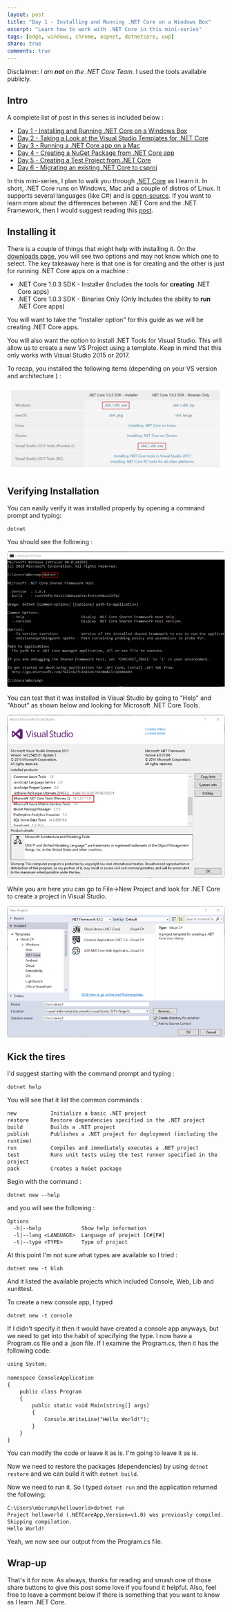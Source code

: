 ```yaml
---
layout: post
title: "Day 1 - Installing and Running .NET Core on a Windows Box"
excerpt: "Learn how to work with .NET Core in this mini-series"
tags: [edge, windows, chrome, aspnet, dotnetcore, uwp]
share: true
comments: true
---
```


Disclaimer: *I am **not** on the .NET Core Team*. I used the tools available publicly.

## Intro

A complete list of post in this series is included below :

* [Day 1 - Installing and Running .NET Core on a Windows Box](http://michaelcrump.net/getting-started-with-aspnetcore/)
* [Day 2 - Taking a Look at the Visual Studio Templates for .NET Core](http://michaelcrump.net/part2-aspnetcore/)
* [Day 3 - Running a .NET Core app on a Mac](http://michaelcrump.net/part3-aspnetcore/)
* [Day 4 - Creating a NuGet Package from .NET Core app](http://michaelcrump.net/part4-aspnetcore/)
* [Day 5 - Creating a Test Project from .NET Core](http://michaelcrump.net/part5-aspnetcore/)
* [Day 6 - Migrating an existing .NET Core to csproj](http://michaelcrump.net/part6-aspnetcore/)

In this mini-series, I plan to walk you through [.NET Core](https://www.microsoft.com/net/core) as I learn it. In short, .NET Core runs on Windows, Mac and a couple of distros of Linux. It supports several languages (like C#) and is [open-source](https://github.com/dotnet/core). If you want to learn more about the differences between .NET Core and the .NET Framework, then I would suggest reading this [post](https://docs.microsoft.com/en-us/dotnet/articles/standard/choosing-core-framework-server). 

## Installing it

There is a couple of things that might help with installing it. On the [downloads page](https://www.microsoft.com/net/download/core), you will see two options and may not know which one to select. The key takeaway here is that one is for creating and the other is just for running .NET Core apps on a machine : 

* .NET Core 1.0.3 SDK - Installer (Includes the tools for **creating** .NET Core apps)
* .NET Core 1.0.3 SDK - Binaries Only (Only Includes the ability to **run** .NET Core apps)

You will want to take the "Installer option" for this guide as we will be creating .NET Core apps.

You will also want the option to install .NET Tools for Visual Studio. This will allow us to create a new VS Project using a template. Keep in mind that this only works with Visual Studio 2015 or 2017. 

To recap, you installed the following items (depending on your VS version and architecture ) : 

![image](/files/installercore.png)

## Verifying Installation

You can easily verify it was installed properly by opening a command prompt and typing: 

	dotnet 

You should see the following : 

![image](/files/dotnetcoreinstalled.png)

You can test that it was installed in Visual Studio by going to "Help" and "About" as shown below and looking for Microsoft .NET Core Tools. 

![image](/files/dotnetcorevs.png)

While you are here you can go to File->New Project and look for .NET Core to create a project in Visual Studio.

![image](/files/dotnetcorevstemplates.png)

## Kick the tires

I'd suggest starting with the command prompt and typing : 

	dotnet help

You will see that it list the common commands : 

	new           Initialize a basic .NET project
	restore       Restore dependencies specified in the .NET project
	build         Builds a .NET project
	publish       Publishes a .NET project for deployment (including the runtime)
	run           Compiles and immediately executes a .NET project
	test          Runs unit tests using the test runner specified in the project
	pack          Creates a NuGet package

Begin with the command : 

	dotnet new --help

and you will see the following : 
	
	Options
	  -h|--help             Show help information
	  -l|--lang <LANGUAGE>  Language of project [C#|F#]
	  -t|--type <TYPE>      Type of project

At this point I'm not sure what types are available so I tried : 

	dotnet new -t blah

And it listed the available projects which included Console, Web, Lib and xunittest.

To create a new console app, I typed

	dotnet new -t console

If I didn't specify it then it would have created a console app anyways, but we need to get into the habit of specifying the type. I now have a Program.cs file and a .json file. If I examine the Program.cs, then it has the following code:

	using System;
	
	namespace ConsoleApplication
	{
	    public class Program
	    {
	        public static void Main(string[] args)
	        {
	            Console.WriteLine("Hello World!");
	        }
	    }
	}

You can modify the code or leave it as is. I'm going to leave it as is. 

Now we need to restore the packages (dependencies) by using `dotnet restore` and we can build it with `dotnet build`. 

Now we need to run it. So I typed `dotnet run` and the application returned the following:

	C:\Users\mbcrump\helloworld>dotnet run
	Project helloworld (.NETCoreApp,Version=v1.0) was previously compiled. Skipping compilation.
	Hello World!

Yeah, we now see our output from the Program.cs file. 

## Wrap-up

That's it for now. As always, thanks for reading and smash one of those share buttons to give this post some love if you found it helpful. Also, feel free to leave a comment below if there is something that you want to know as I learn .NET Core.